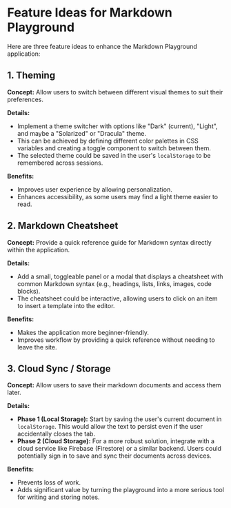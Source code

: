 # Feature Ideas for Markdown Playground

Here are three feature ideas to enhance the Markdown Playground application:

## 1. Theming

**Concept:** Allow users to switch between different visual themes to suit their preferences.

**Details:**
*   Implement a theme switcher with options like "Dark" (current), "Light", and maybe a "Solarized" or "Dracula" theme.
*   This can be achieved by defining different color palettes in CSS variables and creating a toggle component to switch between them.
*   The selected theme could be saved in the user's `localStorage` to be remembered across sessions.

**Benefits:**
*   Improves user experience by allowing personalization.
*   Enhances accessibility, as some users may find a light theme easier to read.

## 2. Markdown Cheatsheet

**Concept:** Provide a quick reference guide for Markdown syntax directly within the application.

**Details:**
*   Add a small, toggleable panel or a modal that displays a cheatsheet with common Markdown syntax (e.g., headings, lists, links, images, code blocks).
*   The cheatsheet could be interactive, allowing users to click on an item to insert a template into the editor.

**Benefits:**
*   Makes the application more beginner-friendly.
*   Improves workflow by providing a quick reference without needing to leave the site.

## 3. Cloud Sync / Storage

**Concept:** Allow users to save their markdown documents and access them later.

**Details:**
*   **Phase 1 (Local Storage):** Start by saving the user's current document in `localStorage`. This would allow the text to persist even if the user accidentally closes the tab.
*   **Phase 2 (Cloud Storage):** For a more robust solution, integrate with a cloud service like Firebase (Firestore) or a similar backend. Users could potentially sign in to save and sync their documents across devices.

**Benefits:**
*   Prevents loss of work.
*   Adds significant value by turning the playground into a more serious tool for writing and storing notes.
